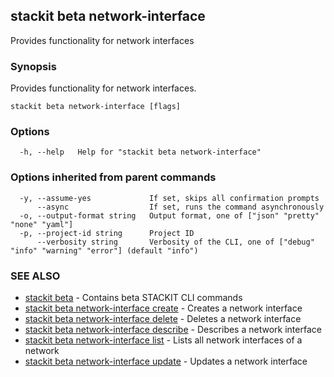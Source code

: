 ## stackit beta network-interface

Provides functionality for network interfaces

### Synopsis

Provides functionality for network interfaces.

```
stackit beta network-interface [flags]
```

### Options

```
  -h, --help   Help for "stackit beta network-interface"
```

### Options inherited from parent commands

```
  -y, --assume-yes             If set, skips all confirmation prompts
      --async                  If set, runs the command asynchronously
  -o, --output-format string   Output format, one of ["json" "pretty" "none" "yaml"]
  -p, --project-id string      Project ID
      --verbosity string       Verbosity of the CLI, one of ["debug" "info" "warning" "error"] (default "info")
```

### SEE ALSO

* [stackit beta](./stackit_beta.md)	 - Contains beta STACKIT CLI commands
* [stackit beta network-interface create](./stackit_beta_network-interface_create.md)	 - Creates a network interface
* [stackit beta network-interface delete](./stackit_beta_network-interface_delete.md)	 - Deletes a network interface
* [stackit beta network-interface describe](./stackit_beta_network-interface_describe.md)	 - Describes a network interface
* [stackit beta network-interface list](./stackit_beta_network-interface_list.md)	 - Lists all network interfaces of a network
* [stackit beta network-interface update](./stackit_beta_network-interface_update.md)	 - Updates a network interface


